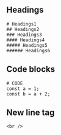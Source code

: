 ## Headings
```
# Headings1
## Headings2
### Headings3
#### Headings4
##### Headings5
###### Headings6
```

## Code blocks
```
# CODE
const a = 1;
const b = a + 2;
```

## New line tag
```
<br />
```